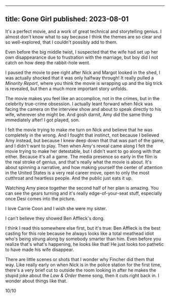 ----
title: Gone Girl
published: 2023-08-01
----

It's a perfect movie, and a work of great technical and storytelling genius. I almost don't know what to say because I think the themes are so clear and so well-explored, that I couldn't possibly add to them.

Even before the big middle twist, I suspected that the wife had set up her own disappearance due to frustration with the marriage, but boy did I not catch on how deep the rabbit-hole went.

I paused the movie to pee right after Nick and Margot looked in the shed, I was actually shocked that it was only halfway through! It really pulled a _Minority Report_, where you think the movie is wrapping up and the big trick is revealed, but then a much more important story unfolds.

The movie makes you feel like an accomplice, not in the crimes, but in the celebrity true-crime obsession. I actually leant forward when Nick was facing the camera on the interview show and about to speak directly to his wife, wherever she might be. And gosh darnit, Amy did the same thing immediately after! I got played, son.

I felt the movie trying to make me turn on Nick and believe that he was completely in the wrong. And I fought that instinct, not because I believed Amy instead, but because I knew deep down that that was part of the game, and I didn't want to play. Then when Amy's reveal came along I felt the movie trying to make her detestable, but I didn't want to go along with that either. Because it's all a game. The media presence so early in the film is the real stroke of genius, and that's really what the movie is about. It's about spinning a narrative, and how making yourself the center of attention in the United States is a very real career move, open to only the most cutthroat and heartless people. And the public just eats it up.

Watching Amy piece together the second half of her plan is amazing. You can see the gears turning and it's really edge-of-your-seat stuff, especially once Desi comes into the picture.

I love Carrie Coon and I wish she were my sister.

I can't believe they showed Ben Affleck's dong.

I think I read this somewhere else first, but it's true: Ben Affleck is the best casting for this role because he always looks like a total meathead idiot who's being strung along by somebody smarter than him. Even before you realize that's what's happening, he looks like that! He just looks too pathetic to have made his wife disappear.

There are little scenes or shots that I wonder why Fincher did them that way. Like really early on when Nick is in the police station for the first time, there's a very brief cut to outside the room looking in after he makes the stupid joke about the _Law & Order_ theme song, then it cuts right back in. I wonder about things like that.

10/10

